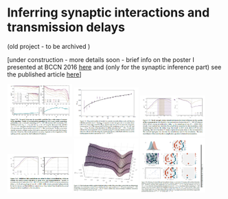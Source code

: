 # Inferring synaptic interactions and transmission delays

(old project - to be archived ) 

[under construction - more details soon - brief info on the poster I presented at BCCN 2016 [here](https://gitlab.com/di.ma/inferring-synaptic-interactions-and-transmission-delays/-/blob/master/poster-connectomics_through_nonlinear-1.png) and (only for the synaptic inference part) see the published article [here](https://gitlab.com/di.ma/Connectivity_from_event_timing_patterns/-/blob/master/PhysRevLett.121.054101.pdf)]

<img src="reconstruction_quality_vs_CV.png"  width="30%" height="30%">

<img src="required_event_scaling.png"  width="30%" height="30%">

<img src="delay_misestimation.png"  width="30%" height="30%">

<img src="delay_misetimation_per_type.png"  width="30%" height="30%">

<img src="delay_error_landscape.png"  width="30%" height="30%">

<img src="inferring_delays.png"  width="30%" height="30%">



